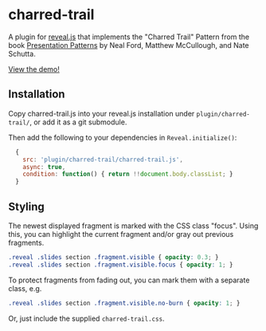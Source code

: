# charred-trail

A plugin for [reveal.js](https://github.com/hakimel/reveal.js/) that implements
the "Charred Trail" Pattern from the book
[Presentation Patterns](http://presentationpatterns.com/) by Neal Ford,
Matthew McCullough,
and Nate Schutta.

[View the demo!](http://ericweikl.github.io/revealjs-charred)


## Installation

Copy charred-trail.js into your reveal.js installation under
`plugin/charred-trail/`, or add it as a git submodule.

Then add the following to your dependencies in `Reveal.initialize()`:
```js
  {
    src: 'plugin/charred-trail/charred-trail.js',
    async: true,
    condition: function() { return !!document.body.classList; }
  }
```

## Styling

The newest displayed fragment is marked with the CSS class "focus". Using this,
you can highlight the current fragment and/or gray out previous fragments.

```css
.reveal .slides section .fragment.visible { opacity: 0.3; }
.reveal .slides section .fragment.visible.focus { opacity: 1; }
```

To protect fragments from fading out, you can mark them with a separate class,
e.g.

```css
.reveal .slides section .fragment.visible.no-burn { opacity: 1; }
```

Or, just include the supplied `charred-trail.css`.

